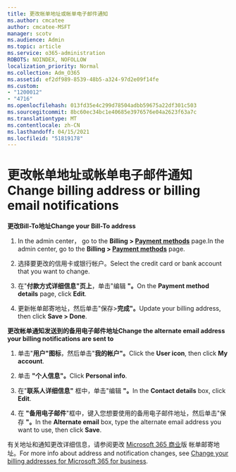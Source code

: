```yaml
---
title: 更改帐单地址或帐单电子邮件通知
ms.author: cmcatee
author: cmcatee-MSFT
manager: scotv
ms.audience: Admin
ms.topic: article
ms.service: o365-administration
ROBOTS: NOINDEX, NOFOLLOW
localization_priority: Normal
ms.collection: Adm_O365
ms.assetid: ef2df989-8539-48b5-a324-97d2e09f14fe
ms.custom:
- "1200012"
- "4716"
ms.openlocfilehash: 013fd35e4c299d78504adbb59675a22df301c503
ms.sourcegitcommit: 8bc60ec34bc1e40685e3976576e04a2623f63a7c
ms.translationtype: MT
ms.contentlocale: zh-CN
ms.lasthandoff: 04/15/2021
ms.locfileid: "51819178"
---
```

# <a name="change-billing-address-or-billing-email-notifications"></a><span data-ttu-id="bfa9d-102">更改帐单地址或帐单电子邮件通知</span><span class="sxs-lookup"><span data-stu-id="bfa9d-102">Change billing address or billing email notifications</span></span>

<span data-ttu-id="bfa9d-103">**更改Bill-To地址**</span><span class="sxs-lookup"><span data-stu-id="bfa9d-103">**Change your Bill-To address**</span></span>

1. <span data-ttu-id="bfa9d-104">In the admin center， go to the **Billing > [Payment methods](https://go.microsoft.com/fwlink/p/?linkid=2018806)** page.</span><span class="sxs-lookup"><span data-stu-id="bfa9d-104">In the admin center, go to the **Billing > [Payment methods](https://go.microsoft.com/fwlink/p/?linkid=2018806)** page.</span></span>

2. <span data-ttu-id="bfa9d-105">选择要更改的信用卡或银行帐户。</span><span class="sxs-lookup"><span data-stu-id="bfa9d-105">Select the credit card or bank account that you want to change.</span></span>

3. <span data-ttu-id="bfa9d-106">在"**付款方式详细信息"页上**，单击"编辑 **"。**</span><span class="sxs-lookup"><span data-stu-id="bfa9d-106">On the **Payment method details** page, click **Edit**.</span></span>

4. <span data-ttu-id="bfa9d-107">更新帐单邮寄地址，然后单击"保存>**完成"。**</span><span class="sxs-lookup"><span data-stu-id="bfa9d-107">Update your billing address, then click **Save > Done**.</span></span>

<span data-ttu-id="bfa9d-108">**更改帐单通知发送到的备用电子邮件地址**</span><span class="sxs-lookup"><span data-stu-id="bfa9d-108">**Change the alternate email address your billing notifications are sent to**</span></span> 

1. <span data-ttu-id="bfa9d-109">单击"**用户"图标**，然后单击"**我的帐户"。**</span><span class="sxs-lookup"><span data-stu-id="bfa9d-109">Click the **User icon**, then click **My account**.</span></span>

2. <span data-ttu-id="bfa9d-110">单击 **"个人信息"。**</span><span class="sxs-lookup"><span data-stu-id="bfa9d-110">Click **Personal info**.</span></span>

3. <span data-ttu-id="bfa9d-111">在"**联系人详细信息"** 框中，单击"编辑 **"。**</span><span class="sxs-lookup"><span data-stu-id="bfa9d-111">In the **Contact details** box, click **Edit**.</span></span>

4. <span data-ttu-id="bfa9d-112">在 **"备用电子邮件**"框中，键入您想要使用的备用电子邮件地址，然后单击"保存 **"。**</span><span class="sxs-lookup"><span data-stu-id="bfa9d-112">In the **Alternate email** box, type the alternate email address you want to use, then click **Save**.</span></span>

<span data-ttu-id="bfa9d-113">有关地址和通知更改详细信息，请参阅更改 [Microsoft 365 商业](https://docs.microsoft.com/microsoft-365/commerce/billing-and-payments/change-your-billing-addresses?view=o365-worldwide)版 帐单邮寄地址。</span><span class="sxs-lookup"><span data-stu-id="bfa9d-113">For more info about address and notification changes, see [Change your billing addresses for Microsoft 365 for business](https://docs.microsoft.com/microsoft-365/commerce/billing-and-payments/change-your-billing-addresses?view=o365-worldwide).</span></span>
